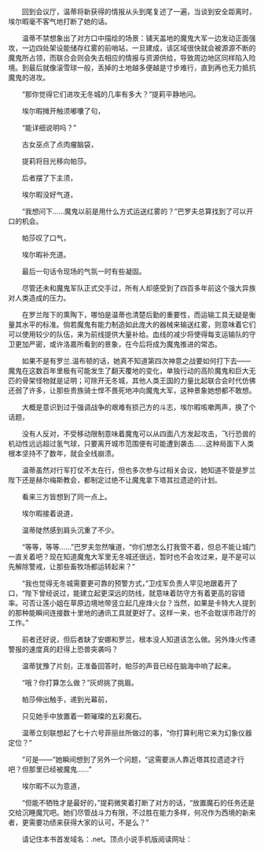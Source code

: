 　　回到会议厅，温蒂将新获得的情报从头到尾复述了一遍，当谈到安全距离时，埃尔暇毫不客气地打断了她的话。

　　温蒂不禁想象出了对方口中描绘的场景：铺天盖地的魔鬼大军一边发动正面强攻，一边四处架设能储存红雾的前哨站，一旦建成，该区域很快就会被源源不断的魔鬼所占领，而联合会则会失去相应的情报与资源供给，导致周边地区同样陷入险境。到最后就像滚雪球一般，丢掉的土地越多便越是寸步难行，直到再也无力抵抗魔鬼的进攻。

　　“那你觉得它们进攻无冬城的几率有多大？”提莉平静地问。

　　埃尔暇摊开触须嘟囔了句，

　　“能详细说明吗？”

　　古女巫点了点肉瘤脑袋，

　　提莉将目光移向帕莎。

　　后者摆了下主须，

　　埃尔暇没好气道，

　　“我想问下……魔鬼以前是用什么方式运送红雾的？”巴罗夫总算找到了可以开口的机会。

　　帕莎叹了口气，

　　埃尔暇补充道。

　　最后一句话令现场的气氛一时有些凝固。

　　尽管还未和魔鬼军队正式交手过，所有人却感受到了四百多年前这个强大异族对人类造成的压力。

　　在罗兰陛下的熏陶下，哪怕是温蒂也清楚后勤的重要性，而运输工具无疑是衡量其水平的标准。倘若魔鬼有能力制造如此庞大的器械来输送红雾，则意味着它们可以使用较少的队伍，来为前线提供大量补给。血线的减少将使得每支运输队的守卫更加严密，或许洛嘉所看到的景象，在今后将成为魔鬼推进的常态。

　　如果不是有罗兰.温布顿的话，她真不知道第四次神意之战要如何打下去——魔鬼在这数百年里极有可能发生了翻天覆地的变化，单独行动的高阶魔鬼和巨大无匹的骨架怪物就是证明；可除开无冬城，其他人类王国的力量比起联合会时代仿佛还弱了许多，让那些贵族骑士悍不畏死地冲向魔鬼大军，这种景象她想都不敢想。

　　大概是意识到过于强调战争的艰难有损己方的斗志，埃尔暇咳嗽两声，换了个话题，

　　没有人反对，不受移动限制意味着魔鬼可以从四面八方发起攻击，飞行恐兽的机动性远远超过氢气球，只要离开城市范围便有可能遭到袭击……这种局面下人类根本坚持不了数年，就会全线崩溃。

　　温蒂虽然对行军打仗不太在行，但也多次参与过相关会议，她知道不管是罗兰陛下还是赫尔梅斯教会，都制定过绝不让魔鬼拿下塔其拉遗迹的计划。

　　看来三方皆想到了同一点上。

　　埃尔暇接着说道，

　　温蒂陡然感到肩头沉重了不少。

　　“等等，等等……”巴罗夫忽然嚷道，“你们想怎么打我管不着，但总不能让城门一直关着吧？现在知道魔鬼大军里无冬城还很远，暂时也不会攻过来，是不是可以先解除警戒，让那些畜牧场都运转起来？”

　　“我也觉得无冬城需要更可靠的预警方式，”卫戍军负责人罕见地跟着开了口，“陛下曾经说过，能建立起更深远的防线，就意味着防守方有着更高的容错率。可否让莲小姐在草原边境地带竖立起几座烽火台？当然，如果是卡特大人提到的那种能瞬间连接数十里地的通讯工具就更好了。这样一来，也不会耽误市政厅的工作。”

　　前者还好说，但后者缺了安娜和罗兰，根本没人知道该怎么做。另外烽火传递警报的速度真的赶得上恐兽突袭吗？

　　温蒂犹豫了片刻，正准备回答时，帕莎的声音已经在脑海中响了起来。

　　“哦？你打算怎么做？”灰烬挑了挑眉。

　　帕莎伸出触手，递到光幕前，

　　只见她手中放置着一颗璀璨的五彩魔石。

　　温蒂立刻联想起了七十六号菲丽丝所做过的事，“你打算利用它来为幻象仪器定位？”

　　“可是——”她瞬间想到了另外一个问题，“这需要派人靠近塔其拉遗迹才行吧？但那里已经被魔鬼……”

　　埃尔暇不以为意道，

　　“但能不牺牲才是最好的，”提莉微笑着打断了对方的话，“放置魔石的任务还是交给沉睡魔咒吧。她们尽管战斗力有限，不过胜在能力多样，何况作为西境的新来者，更需要功绩来获得大家的认可，不是么？”

　　请记住本书首发域名：.net。顶点小说手机版阅读网址：
